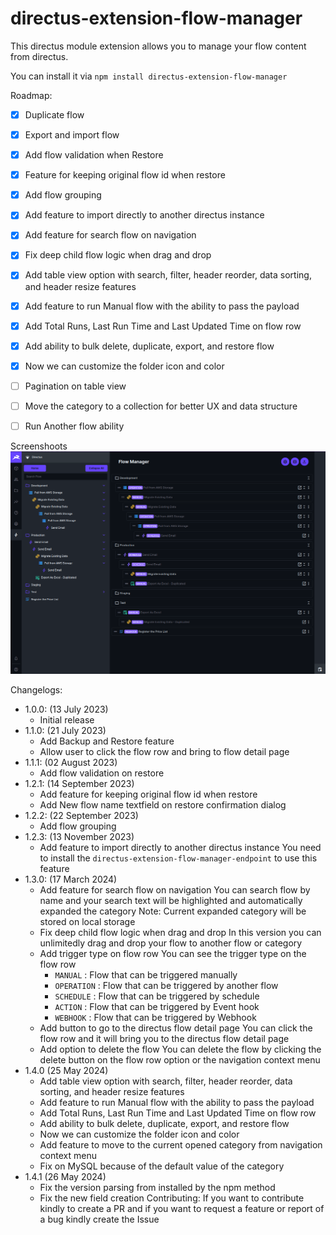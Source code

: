 # directus-extension-flow-manager
This directus module extension allows you to manage your flow content from directus.

You can install it via ``npm install directus-extension-flow-manager``

Roadmap:
- [x] Duplicate flow
- [x] Export and import flow
- [x] Add flow validation when Restore
- [x] Feature for keeping original flow id when restore
- [x] Add flow grouping
- [x] Add feature to import directly to another directus instance
- [x] Add feature for search flow on navigation
- [x] Fix deep child flow logic when drag and drop
- [x] Add table view option with search, filter, header reorder, data sorting, and header resize features
- [x] Add feature to run Manual flow with the ability to pass the payload
- [x] Add Total Runs, Last Run Time and Last Updated Time on flow row
- [x] Add ability to bulk delete, duplicate, export, and restore flow
- [x] Now we can customize the folder icon and color
- [ ] Pagination on table view
- [ ] Move the category to a collection for better UX and data structure
- [ ] Run Another flow ability



Screenshoots
![Latest Screenshot](https://raw.githubusercontent.com/baguse/directus-extension-flow-manager/253b1a1418f70b628fa4c742e9ba22ab864d5786/screenshoots/Screenshot_20240317_123438.png)

Changelogs:
- 1.0.0: (13 July 2023)
  * Initial release
- 1.1.0: (21 July 2023)
  * Add Backup and Restore feature
  * Allow user to click the flow row and bring to flow detail page
- 1.1.1: (02 August 2023)
  * Add flow validation on restore
- 1.2.1: (14 September 2023)
  * Add feature for keeping original flow id when restore
  * Add New flow name textfield on restore confirmation dialog
- 1.2.2: (22 September 2023)
  * Add flow grouping
- 1.2.3: (13 November 2023)
  * Add feature to import directly to another directus instance
    You need to install the `directus-extension-flow-manager-endpoint` to use this feature
- 1.3.0: (17 March 2024)
  * Add feature for search flow on navigation
    You can search flow by name and your search text will be highlighted and automatically expanded the category
    Note: Current expanded category will be stored on local storage
  * Fix deep child flow logic when drag and drop
    In this version you can unlimitedly drag and drop your flow to another flow or category
  * Add trigger type on flow row
    You can see the trigger type on the flow row
    - `MANUAL` : Flow that can be triggered manually
    - `OPERATION` : Flow that can be triggered by another flow
    - `SCHEDULE` : Flow that can be triggered by schedule
    - `ACTION` : Flow that can be triggered by Event hook
    - `WEBHOOK` : Flow that can be triggered by Webhook
  * Add button to go to the directus flow detail page
    You can click the flow row and it will bring you to the directus flow detail page
  * Add option to delete the flow
    You can delete the flow by clicking the delete button on the flow row option or the navigation context menu
- 1.4.0 (25 May 2024)
  * Add table view option with search, filter, header reorder, data sorting, and header resize features
  * Add feature to run Manual flow with the ability to pass the payload
  * Add Total Runs, Last Run Time and Last Updated Time on flow row
  * Add ability to bulk delete, duplicate, export, and restore flow
  * Now we can customize the folder icon and color
  * Add feature to move to the current opened category from navigation context menu
  * Fix on MySQL because of the default value of the category
- 1.4.1 (26 May 2024)
  * Fix the version parsing from installed by the npm method
  * Fix the new field creation
Contributing:
If you want to contribute kindly to create a PR and if you want to request a feature or report of a bug kindly create the Issue
